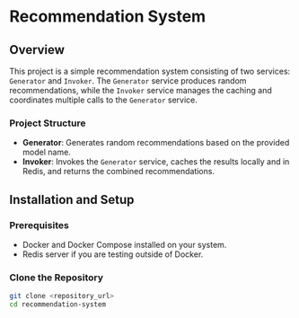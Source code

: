 # Recommendation System

## Overview
This project is a simple recommendation system consisting of two services: `Generator` and `Invoker`. The `Generator` service produces random recommendations, while the `Invoker` service manages the caching and coordinates multiple calls to the `Generator` service.

### Project Structure
- **Generator**: Generates random recommendations based on the provided model name.
- **Invoker**: Invokes the `Generator` service, caches the results locally and in Redis, and returns the combined recommendations.

## Installation and Setup

### Prerequisites
- Docker and Docker Compose installed on your system.
- Redis server if you are testing outside of Docker.

### Clone the Repository
```bash
git clone <repository_url>
cd recommendation-system
